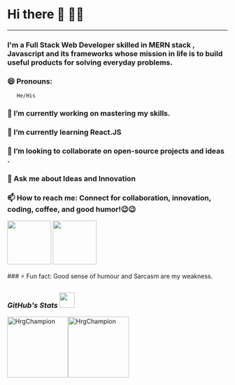 # Hi there 👋 👨‍💻

---

### I'm a Full Stack Web Developer skilled in MERN stack , Javascript and its frameworks whose mission in life is to  build useful products for solving everyday problems.

### 😄 Pronouns: 
       He/His
###  🔭 I’m currently working on mastering my skills.
###  🌱 I’m currently learning React.JS
###  👯 I’m looking to collaborate on open-source projects and ideas .
 
###  💬 Ask me about Ideas and Innovation
###  📫 How to reach me: Connect for collaboration, innovation, coding, coffee, and good humor!😉😉
<p>
  <img width="100px" height="100px" src="https://www.edigitalagency.com.au/wp-content/uploads/new-linkedin-logo-white-black-png.png"/>
  <img  width="100px" height="100px" src="https://www.pngfind.com/pngs/m/2-23339_black-and-white-instagram-logo-instagram-logo-2018.png" />
  </p>
###  ⚡ Fun fact: Good sense of humour and Sarcasm are my weakness. 

<h3><i>GitHub's Stats <img src="https://camo.githubusercontent.com/f11b92476ee793cfe97f20e0564ab552bd9bd670179d7b6772c59bb4d3218ca6/68747470733a2f2f692e70696e696d672e636f6d2f6f726967696e616c732f36352f63342f66342f36356334663435323537316265313236316539633632336637646134383861632e676966" width="35"/></i></h3>


<p>
<img align="center" src="https://github-readme-stats.vercel.app/api?username=HrgChampion&count_private=true&show_icons=true&hide=issues&border_radius=0&locale=en" alt="HrgChampion" height="139"/><img align="center" src="https://github-readme-stats.vercel.app/api/top-langs/?username=HrgChampion&layout=compact&border_radius=0" alt="HrgChampion" height="139" />
</p>





